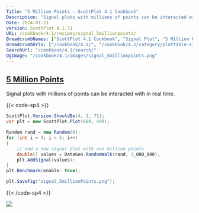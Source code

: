 ```yaml
---
Title: "5 Million Points - ScottPlot 4.1 Cookbook"
Description: "Signal plots with millions of points can be interacted with in real time."
Date: 2024-01-21
Version: ScottPlot 4.1.71
URL: /cookbook/4.1/recipes/signal_5millionpoints/
BreadcrumbNames: ["ScottPlot 4.1 Cookbook", "Signal Plot", "5 Million Points"]
BreadcrumbUrls: ["/cookbook/4.1/", "/cookbook/4.1/category/plottable-signal-plot", "/cookbook/4.1/recipes/signal_5millionpoints/"]
SearchUrl: "/cookbook/4.1/search/"
OgImage: "/cookbook/4.1/images/signal_5millionpoints.png"
---
```


<h2><a id='5-million-points' href='/cookbook/4.1/recipes/signal_5millionpoints/'>5 Million Points</a></h2>

Signal plots with millions of points can be interacted with in real time.

{{< code-sp4 >}}

```cs
ScottPlot.Version.ShouldBe(4, 1, 71);
var plt = new ScottPlot.Plot(600, 400);

Random rand = new Random(0);
for (int i = 0; i < 5; i++)
{
    // add a new signal plot with one million points
    double[] values = DataGen.RandomWalk(rand, 1_000_000);
    plt.AddSignal(values);
}
plt.Benchmark(enable: true);

plt.SaveFig("signal_5millionPoints.png");
```

{{< /code-sp4 >}}

<img src='../../images/signal_5millionpoints.png' class='d-block mx-auto my-5' />


